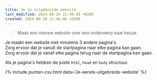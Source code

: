 ```yaml
---
title: Je 1e uitgebreide website
last_modified: 2024-09-26 21:50:48 +0200
created: 2024-09-26 21:46:06 +0200
---
```


> Maak een nieuwe website over een onderwerp naar keuze

Je maakt een website met minstens 3 andere pagina's.  
Zorg ervoor dat je vanuit de startpagina naar elke pagina kan gaan.  
Zorg ervoor dat je vanaf elke pagina terug naar de startpagina kan gaan.  

Als je pagina's hebben de juiste `html`, `head` en `body` structuur.

{% include punten-csv.html data='Je-eerste-uitgebreide-website' %}
